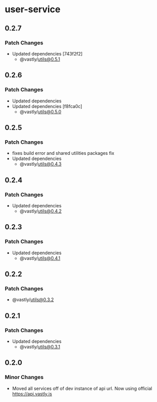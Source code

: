 # user-service

## 0.2.7

### Patch Changes

- Updated dependencies [743f2f2]
  - @vastly/utils@0.5.1

## 0.2.6

### Patch Changes

- Updated dependencies
- Updated dependencies [f8fca0c]
  - @vastly/utils@0.5.0

## 0.2.5

### Patch Changes

- fixes build error and shared utilities packages fix
- Updated dependencies
  - @vastly/utils@0.4.3

## 0.2.4

### Patch Changes

- Updated dependencies
  - @vastly/utils@0.4.2

## 0.2.3

### Patch Changes

- Updated dependencies
  - @vastly/utils@0.4.1

## 0.2.2

### Patch Changes

- @vastly/utils@0.3.2

## 0.2.1

### Patch Changes

- Updated dependencies
  - @vastly/utils@0.3.1

## 0.2.0

### Minor Changes

- Moved all services off of dev instance of api url. Now using official https://api.vastly.is
